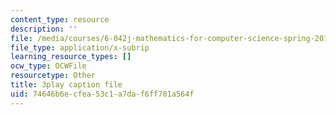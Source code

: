 ```yaml
---
content_type: resource
description: ''
file: /media/courses/6-042j-mathematics-for-computer-science-spring-2015/74646b6ecfea53c1a7daf6ff701a564f_5wCZqdCDafc.vtt
file_type: application/x-subrip
learning_resource_types: []
ocw_type: OCWFile
resourcetype: Other
title: 3play caption file
uid: 74646b6e-cfea-53c1-a7da-f6ff701a564f
---
```

